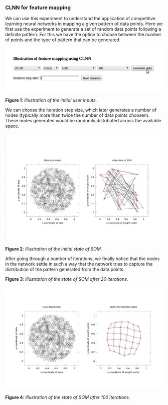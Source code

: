 ### CLNN for feature mapping

We can use this experiment to understand the application of competitive learning neural networks in mapping a given pattern of data points. Here we first use the experiment to generate a set of random data points following a definite pattern. For this we have the option to choose between the number of points and the type of pattern that can be generated.

<img src="images/clnn_illustration_1.png">



**Figure 1**: *Illustration of the initial user inputs.*

We can choose the iteration step size, which later generates a number of nodes (typically more than twice the number of data points choosen). These nodes generated would be randomly distributed across the available space.

<img src="images/CL3.png">



**Figure 2**: *Illustration of the initial state of SOM.*

After going through a number of iterations, we finally notice that the nodes in the network settle in such a way that the network tries to capture the distribution of the pattern generated from the data points.


**Figure 3**: *Illustration of the state of SOM after 20 iterations.*



<img src="images/CL5.png">



**Figure 4**: *Illustration of the state of SOM after 100 iterations.*